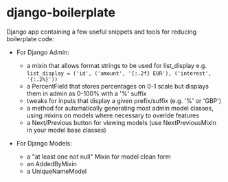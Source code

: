 # django-boilerplate

Django app containing a few useful snippets and tools for reducing boilerplate code:

- For Django Admin:
  - a mixin that allows format strings to be used for list_display e.g.
    `list_display = ('id', ('amount', '{:.2f} EUR'), ('interest', '{:.2%}'))`
  - a PercentField that stores percentages on 0-1 scale but displays them in admin as 0-100% with a '%' suffix 
  - tweaks for inputs that display a given prefix/suffix (e.g. '%' or 'GBP')
  - a method for automatically generating most admin model classes, using mixins on models where necessary to overide features
  - a Next/Previous button for viewing models (use NextPreviousMixin in your model base classes)

- For Django Models:
  - a "at least one not null" Mixin for model clean form
  - an AddedByMixin
  - a UniqueNameModel
  
  


